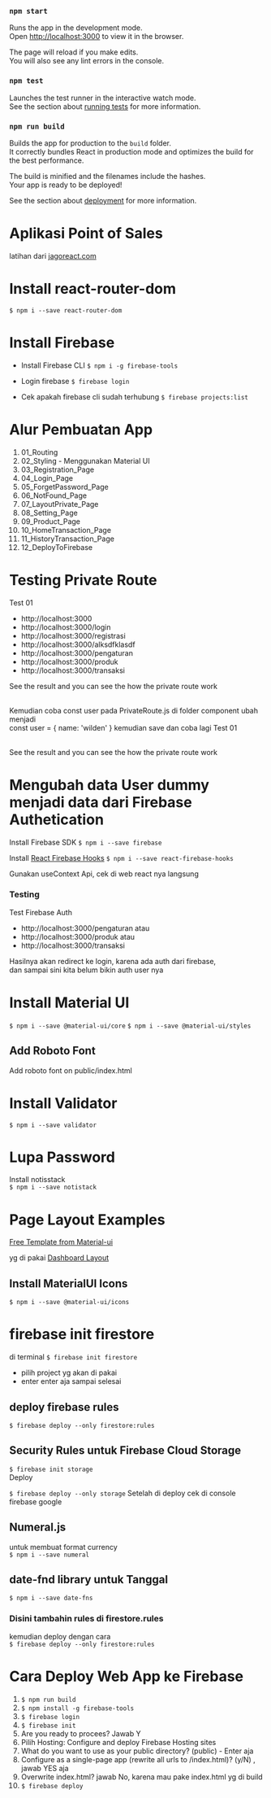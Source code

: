 ### `npm start`

Runs the app in the development mode.<br />
Open [http://localhost:3000](http://localhost:3000) to view it in the browser.

The page will reload if you make edits.<br />
You will also see any lint errors in the console.

### `npm test`

Launches the test runner in the interactive watch mode.<br />
See the section about [running tests](https://facebook.github.io/create-react-app/docs/running-tests) for more information.

### `npm run build`

Builds the app for production to the `build` folder.<br />
It correctly bundles React in production mode and optimizes the build for the best performance.

The build is minified and the filenames include the hashes.<br />
Your app is ready to be deployed!

See the section about [deployment](https://facebook.github.io/create-react-app/docs/deployment) for more information.

# Aplikasi Point of Sales
latihan dari [jagoreact.com](jagoreact.com)

# Install react-router-dom
`$ npm i --save react-router-dom`

# Install Firebase
- Install Firebase CLI
`$ npm i -g firebase-tools`

- Login firebase
`$ firebase login`

- Cek apakah firebase cli sudah terhubung
`$ firebase projects:list`




# Alur Pembuatan App
1. 01_Routing
2. 02_Styling - Menggunakan Material UI
3. 03_Registration_Page
4. 04_Login_Page
5. 05_ForgetPassword_Page
6. 06_NotFound_Page
7. 07_LayoutPrivate_Page
8. 08_Setting_Page
9. 09_Product_Page
10. 10_HomeTransaction_Page
11. 11_HistoryTransaction_Page
12. 12_DeployToFirebase


# Testing Private Route
Test 01
- http://localhost:3000
- http://localhost:3000/login
- http://localhost:3000/registrasi
- http://localhost:3000/alksdfklasdf
- http://localhost:3000/pengaturan
- http://localhost:3000/produk
- http://localhost:3000/transaksi

See the result and you can see the how the private route work<br/><br/>

Kemudian coba const user pada PrivateRoute.js di folder component ubah menjadi<br/>
const user = { name: 'wilden' } kemudian save dan coba lagi Test 01<br/><br/>

See the result and you can see the how the private route work

# Mengubah data User dummy menjadi data dari Firebase Authetication
Install Firebase SDK
`$ npm i --save firebase`

Install [React Firebase Hooks](https://github.com/CSFrequency/react-firebase-hooks)
`$ npm i --save react-firebase-hooks`

Gunakan useContext Api, cek di web react nya langsung<br/>

### Testing
Test Firebase Auth
- http://localhost:3000/pengaturan
atau
- http://localhost:3000/produk
atau
- http://localhost:3000/transaksi

Hasilnya akan redirect ke login, karena ada auth dari firebase,<br/>
dan sampai sini kita belum bikin auth user nya

# Install Material UI
`$ npm i --save @material-ui/core`
`$ npm i --save @material-ui/styles`

## Add Roboto Font
Add roboto font on public/index.html

# Install Validator
`$ npm i --save validator`

# Lupa Password
Install notisstack<br/>
`$ npm i --save notistack`

# Page Layout Examples
[Free Template from Material-ui](https://material-ui.com/getting-started/templates/)
<br/>

yg di pakai
[Dashboard Layout](https://material-ui.com/getting-started/templates/dashboard/)

## Install MaterialUI Icons
`$ npm i --save @material-ui/icons`

# firebase init firestore
di terminal
`$ firebase init firestore`
- pilih project yg akan di pakai
- enter enter aja sampai selesai

## deploy firebase rules
`$ firebase deploy --only firestore:rules`

## Security Rules untuk Firebase Cloud Storage
`$ firebase init storage`
<br />
Deploy <br />

`$ firebase deploy --only storage`
Setelah di deploy cek di console firebase google

## Numeral.js
untuk membuat format currency<br/>
`$ npm i --save numeral`

## date-fnd library untuk Tanggal
`$ npm i --save date-fns`

### Disini tambahin rules di firestore.rules
kemudian deploy dengan cara<br/>
`$ firebase deploy --only firestore:rules`

# Cara Deploy Web App ke Firebase
1. `$ npm run build`
2. `$ npm install -g firebase-tools`
3. `$ firebase login`
4. `$ firebase init`
5. Are you ready to procees? Jawab Y
6. Pilih Hosting: Configure and deploy Firebase Hosting sites
7. What do you want to use as your public directory? (public) - Enter aja
8. Configure as a single-page app (rewrite all urls to /index.html)? (y/N) , jawab YES aja
9. Overwrite index.html? jawab No, karena mau pake index.html yg di build
10. `$ firebase deploy`